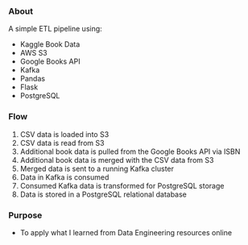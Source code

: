 ### About

A simple ETL pipeline using:

- Kaggle Book Data
- AWS S3
- Google Books API
- Kafka
- Pandas
- Flask
- PostgreSQL

### Flow

1. CSV data is loaded into S3
2. CSV data is read from S3
3. Additional book data is pulled from the Google Books API via ISBN
4. Additional book data is merged with the CSV data from S3
5. Merged data is sent to a running Kafka cluster
6. Data in Kafka is consumed
7. Consumed Kafka data is transformed for PostgreSQL storage
8. Data is stored in a PostgreSQL relational database

### Purpose

- To apply what I learned from Data Engineering resources online
